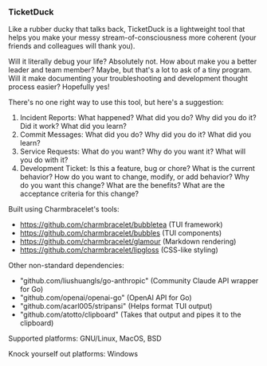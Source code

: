 ### TicketDuck
Like a rubber ducky that talks back, TicketDuck is a lightweight tool that helps you make your messy stream-of-consciousness more coherent (your friends and colleagues will thank you). 

Will it literally debug your life? Absolutely not. How about make you a better leader and team member? Maybe, but that's a lot to ask of a tiny program. Will it make documenting your troubleshooting and development thought process easier? Hopefully yes!

There's no one right way to use this tool, but here's a suggestion:
1. Incident Reports: What happened? What did you do? Why did you do it? Did it work? What did you learn?
2. Commit Messages: What did you do? Why did you do it? What did you learn?
3. Service Requests: What do you want? Why do you want it? What will you do with it?
4. Development Ticket: Is this a feature, bug or chore? What is the current behavior? How do you want to change, modify, or add behavior? Why do you want this change? What are the benefits? What are the acceptance criteria for this change?



Built using Charmbracelet's tools:

- https://github.com/charmbracelet/bubbletea (TUI framework)
- https://github.com/charmbracelet/bubbles (TUI components)
- https://github.com/charmbracelet/glamour (Markdown rendering)
- https://github.com/charmbracelet/lipgloss (CSS-like styling)

Other non-standard dependencies:

- "github.com/liushuangls/go-anthropic" (Community Claude API wrapper for Go) 
- "github.com/openai/openai-go" (OpenAI API for Go)
- "github.com/acarl005/stripansi" (Helps format TUI output)
- "github.com/atotto/clipboard" (Takes that output and pipes it to the clipboard)

Supported platforms: GNU/Linux, MacOS, BSD

Knock yourself out platforms: Windows 

